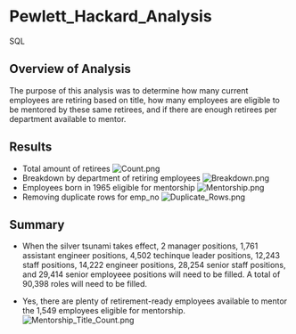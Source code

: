 # Pewlett_Hackard_Analysis
SQL
## Overview of Analysis
The purpose of this analysis was to determine how many current employees are retiring based on title, how many employees are eligible to be mentored by these same retirees, and if there are enough retirees per department available to mentor.  

## Results 
* Total amount of retirees
![Count.png](path/to/Count.png)
* Breakdown by department of retiring employees 
![Breakdown.png](path/to/Breakdown.png)
* Employees born in 1965 eligible for mentorship
![Mentorship.png](path/to/Mentorship.png)
* Removing duplicate rows for emp_no
![Duplicate_Rows.png](path/to/Duplicate_Rows.png)

## Summary  
* When the silver tsunami takes effect, 2 manager positions, 1,761 assistant engineer positions, 4,502 techinque leader positions, 12,243 staff positions, 14,222 engineer positions, 28,254 senior staff positions, and 29,414 senior employeee positions will need to be filled. A total of 90,398 roles will need to be filled. 

* Yes, there are plenty of retirement-ready employees available to mentor the 1,549 employees eligible for mentorship. 
![Mentorship_Title_Count.png](path/to/Mentorship_Title_Count.png)
